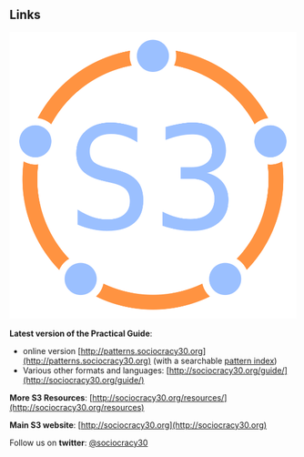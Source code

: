 ## Links

![fit](img/framework/logo.png)

**Latest version of the Practical Guide**:

- online version [http://patterns.sociocracy30.org](http://patterns.sociocracy30.org) (with a searchable [pattern index](http://patterns.sociocracy30.org/pattern-index.html))
- Various other formats and languages: [http://sociocracy30.org/guide/](http://sociocracy30.org/guide/)

**More S3 Resources**: [http://sociocracy30.org/resources/](http://sociocracy30.org/resources)

**Main S3 website**: [http://sociocracy30.org](http://sociocracy30.org)

Follow us on **twitter**: [@sociocracy30](http://twitter.com/@sociocracy30)
